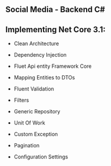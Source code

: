 ## Social Media - Backend C#

## Implementing Net Core 3.1:

* Clean Architecture

* Dependency Injection

* Fluet Api entity Framework Core

* Mapping Entities to DTOs

* Fluent Validation

* Filters

* Generic Repository

* Unit Of Work

* Custom Exception

* Pagination

* Configuration Settings
